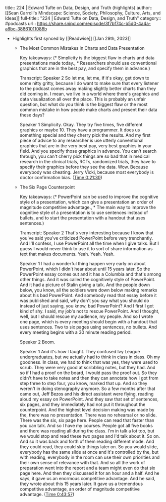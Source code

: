 title:: 224 | Edward Tufte on Data, Design, and Truth (highlights)
author:: [[Sean Carroll's Mindscape: Science, Society, Philosophy, Culture, Arts, and Ideas]]
full-title:: "224 | Edward Tufte on Data, Design, and Truth"
category:: #podcasts
url:: https://share.snipd.com/episode/3f7bf74c-b5d0-4a4a-a8bc-38861011088b

- Highlights first synced by [[Readwise]] [[Jan 29th, 2023]]
	- The Most Common Mistakes in Charts and Data Presentation
	  
	  Key takeaways:
	  (* Simplicity is the biggest flaw in charts and data presentations made today., * Researchers should use conventional graphics that are in the best pay, and specify them in advance.)
	  
	  Transcript:
	  Speaker 2
	  So let me, let me, if it's okay, get down to some nitty gritty, because I do want to make sure that every listener to the podcast comes away making slightly better charts than they did coming in. I mean, we live in a world where there's graphics and data visualization all over the place. This is probably an unfair question, but what do you think is the biggest flaw or the most common mistake in how people make charts and present their data these days?
	  
	  Speaker 1
	  Simplicity. Okay. They try five times, five different graphics or maybe 10. They have a programmer. It does us something special and they cherry pick the results. And my first piece of advice to any researcher is use utterly conventional graphics that are in the very best pay, very best graphics in your field. And you specify those graphics in advance. You can't search through, you can't cherry pick things are so bad that in medical research in the clinical trials, RCTs, randomized trials, they have to specify their graphics before they see the data. Wow. Because everybody was cheating. Jerry Vicki, because most everybody is doctor confirmation bias. ([Time 0:21:30](https://share.snipd.com/snip/36fd1049-93c2-4e5b-a9ef-0a0a562d04d2))
	- The Six Page Counterpoint
	  
	  Key takeaways:
	  (* PowerPoint can be used to improve the cognitive style of a presentation, which can give a presentation an order of magnitude competitive advantage., * The main way to improve the cognitive style of a presentation is to use sentences instead of bullets, and to start the presentation with a handout that uses sentences.)
	  
	  Transcript:
	  Speaker 2
	  That's very interesting because I know that you've said you've criticized PowerPoint before very trenchantly. And I'll confess, I use PowerPoint all the time when I give talks. But I guess I would never think to use it to sort of share information as text that makes documents. Yeah. Yeah. Yeah.
	  
	  Speaker 1
	  I had a wonderful thing happen very early on about PowerPoint, which I didn't hear about until 15 years later. So the PowerPoint essay comes out and it has a Columbia and that's among other things. And it was called the cognitively style of PowerPoint. And it had a picture of Stalin giving a talk. And the people down below, you know, all the soldiers were down below making remarks about his bad PowerPoint. And somebody read that essay before it was published and said, why don't you say what you should do instead of just saying, you know, bad PowerPoint? And I first I got kind of shy. I said, my job's not to rescue PowerPoint. And I thought, well, but I should rescue my audience, my people. And so I wrote one page, which is every meeting should begin with a handout that uses sentences. Two to six pages using sentences, no bullets. And every meeting begins with a 30 minute reading period.
	  
	  Speaker 2
	  Boom.
	  
	  Speaker 1
	  And it's how I taught. They confused Ivy League undergraduates, but we actually had to think in class in class. Oh my goodness. In class, we had to think that was yes, they were used to scrub. They were very good at scribbling notes, but they had. And so if I had a proof on the board, I would pass the proof out. So they didn't have to take notes and then they can annotate how I got from step three to step four, you know, marked that up. And so they weren't in doing stenography anymore. So a few months after that came out, Jeff Bezos and his direct assistant were flying, reading aloud my essay on PowerPoint. And they saw that set of sentences, six pages, and they immediately had not put it throughout the counterpoint. And the highest level decision making was made by the, there was no presentation. There was no rehearsal or no slide. There was the six, six page here. People can read that faster than you can talk. And so I have my courses. People got all five books and there was reading all during the class. I'm in talk a lot too, but we would stop and read these two pages and I'd talk about it. So on. And so it was back and forth of them reading different mode. And they could read, they could skip things later on. So you would slide, everybody has the same slide at once and it's controlled by the, but with reading, everybody in the room can use their own priorities and their own sense of relevance with that. And so all the work of preparation went into the report and a team might even do that six page here. And then they discussed it for an hour and a half. And he says, it gave us an enormous competitive advantage. And he said, they wrote about this 15 years later. It gave us a tremendous competitive advantage, an order of magnitude competitive advantage. ([Time 0:43:57](https://share.snipd.com/snip/4ca20b1d-c88c-477c-8cb9-ce8d073b620c))